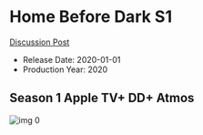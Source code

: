 # Home Before Dark S1

[Discussion Post](https://www.avsforum.com/threads/bass-eq-for-filtered-movies.2995212/post-59475968)

* Release Date: 2020-01-01
* Production Year: 2020

## Season 1 Apple TV+ DD+ Atmos

![img 0](https://i.imgur.com/OTnenAt.jpg)

